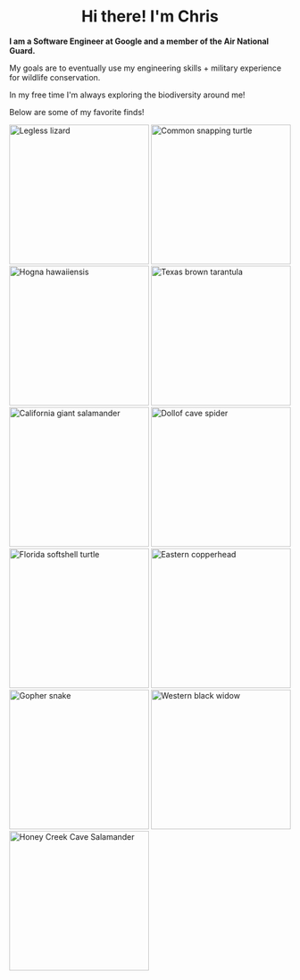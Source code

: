 <h1 align="center">Hi there! I'm Chris</h1>

<b>I am a Software Engineer at Google and a member of the Air National Guard.</b>
<p>My goals are to eventually use my engineering skills + military experience for wildlife conservation.</p>
  
<p>In my free time I'm always exploring the biodiversity around me!</p>
<p>Below are some of my favorite finds!</p>
<div>
<img alt="Legless lizard" src="https://user-images.githubusercontent.com/13311268/236928793-0a798f32-dc7c-4652-88eb-813c2db16194.jpg" height="250px" />
<img alt="Common snapping turtle" src="https://user-images.githubusercontent.com/13311268/236927982-d8fe5bb4-857c-4812-9189-12fc7147ed8c.jpeg" height="250px"/>
<img alt="Hogna hawaiiensis" src="https://user-images.githubusercontent.com/13311268/236928803-9ac8908e-1f05-4a35-b3c8-d4256a34af41.JPG" height="250px" />
<img alt="Texas brown tarantula" src="https://user-images.githubusercontent.com/13311268/236928832-e79a5a88-5ab3-4408-845a-798dcf76c8af.jpg" height="250px"/>
<img alt="California giant salamander" src="https://user-images.githubusercontent.com/13311268/236929827-4de76f67-5028-4d6f-9b52-a242aee327a1.JPG" height="250px" />
<img alt="Dollof cave spider" src="https://user-images.githubusercontent.com/13311268/236930243-eb907bf8-afc7-4aee-899a-87e3891e33c4.JPG" height="250px" />
<img alt="Florida softshell turtle" src="https://user-images.githubusercontent.com/13311268/236932865-ac280f2f-c57c-4435-b4b1-aed55870d036.JPG" height="250px" />
<img alt="Eastern copperhead" src="https://github.com/Chrischuck/Chrischuck/assets/13311268/0c1d47e9-be04-4f84-a659-e51a0cf47f86" height="250px" />
<img alt="Gopher snake" src="https://user-images.githubusercontent.com/13311268/236932890-d3f36e71-c172-4b98-a140-bbc58e115dc1.JPG" height="250px" />
<img alt="Western black widow" src="https://user-images.githubusercontent.com/13311268/236933586-b573e90d-4f69-499e-985a-2bf5d1d922ae.JPG" height="250px" />
<img alt="Honey Creek Cave Salamander" src="https://github.com/Chrischuck/Chrischuck/assets/13311268/9e1fc2ff-67ba-4ba9-9bf7-2a4e33d71204" height="250px" />
</div>
